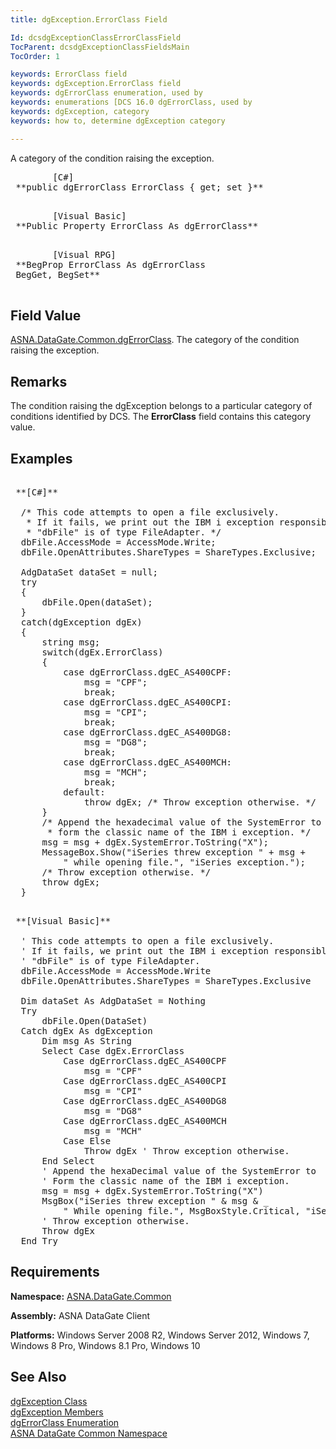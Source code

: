 ```yaml
---
title: dgException.ErrorClass Field

Id: dcsdgExceptionClassErrorClassField
TocParent: dcsdgExceptionClassFieldsMain
TocOrder: 1

keywords: ErrorClass field
keywords: dgException.ErrorClass field
keywords: dgErrorClass enumeration, used by
keywords: enumerations [DCS 16.0 dgErrorClass, used by
keywords: dgException, category
keywords: how to, determine dgException category

---
```


A category of the condition raising the exception.
<pre class="prettyprint">
        <span class="lang">[C#]</span>
 **public dgErrorClass ErrorClass { get; set }** 
      </pre>
<pre class="prettyprint">
        <span class="lang">[Visual Basic] </span>
 **Public Property ErrorClass As dgErrorClass** 
      </pre>
<pre class="prettyprint">
        <span class="lang">[Visual RPG]</span>
 **BegProp ErrorClass As dgErrorClass<br /> BegGet, BegSet** 
      </pre>

## Field Value

[ASNA.DataGate.Common.dgErrorClass](dgerror-class-enumeration.html). The category of the condition raising the exception. 
## Remarks

The condition raising the <span>dgException</span> belongs to a particular category of conditions identified by DCS. The <span> **ErrorClass** </span> field contains this category value.
## Examples 

<pre class="prettyprint">        <span class="lang">
 **[C#]** 
        </span>
  /* This code attempts to open a file exclusively. 
   * If it fails, we print out the IBM i exception responsible.
   * "dbFile" is of type FileAdapter. */ 
  dbFile.AccessMode = AccessMode.Write;
  dbFile.OpenAttributes.ShareTypes = ShareTypes.Exclusive;

  AdgDataSet dataSet = null;
  try
  {
      dbFile.Open(dataSet);
  }
  catch(dgException dgEx)
  {
      string msg;
      switch(dgEx.ErrorClass)
      {
          case dgErrorClass.dgEC_AS400CPF:
              msg = "CPF";
              break;
          case dgErrorClass.dgEC_AS400CPI:
              msg = "CPI";
              break;
          case dgErrorClass.dgEC_AS400DG8:
              msg = "DG8";
              break;
          case dgErrorClass.dgEC_AS400MCH:
              msg = "MCH";
              break;
          default:
              throw dgEx; /* Throw exception otherwise. */
      }
      /* Append the hexadecimal value of the SystemError to
       * form the classic name of the IBM i exception. */
      msg = msg + dgEx.SystemError.ToString("X");
      MessageBox.Show("iSeries threw exception " + msg + 
          " while opening file.", "iSeries exception.");
      /* Throw exception otherwise. */
      throw dgEx;
  }</pre>
<pre class="prettyprint">        <span class="lang">
 **[Visual Basic]** 
        </span>
  ' This code attempts to open a file exclusively. 
  ' If it fails, we print out the IBM i exception responsible.
  ' "dbFile" is of type FileAdapter. 
  dbFile.AccessMode = AccessMode.Write
  dbFile.OpenAttributes.ShareTypes = ShareTypes.Exclusive

  Dim dataSet As AdgDataSet = Nothing
  Try
      dbFile.Open(DataSet)
  Catch dgEx As dgException
      Dim msg As String
      Select Case dgEx.ErrorClass
          Case dgErrorClass.dgEC_AS400CPF
              msg = "CPF"
          Case dgErrorClass.dgEC_AS400CPI
              msg = "CPI"
          Case dgErrorClass.dgEC_AS400DG8
              msg = "DG8"
          Case dgErrorClass.dgEC_AS400MCH
              msg = "MCH"
          Case Else
              Throw dgEx ' Throw exception otherwise. 
      End Select
      ' Append the hexaDecimal value of the SystemError to
      ' Form the classic name of the IBM i exception. 
      msg = msg + dgEx.SystemError.ToString("X")
      MsgBox("iSeries threw exception " &amp; msg &amp; _
          " While opening file.", MsgBoxStyle.Critical, "iSeries exception.")
      ' Throw exception otherwise. 
      Throw dgEx
  End Try
</pre>

## Requirements

**Namespace:** [ ASNA.DataGate.Common](datagate-common-namespace.html) 

**Assembly:** ASNA DataGate Client

**Platforms:** Windows Server 2008 R2, Windows Server 2012, Windows 7, Windows 8 Pro, Windows 8.1 Pro, Windows 10
## See Also


[dgException Class](dgexception-class.html)
      <br />
[dgException Members](dgexception-class-members.html)
      <br />
[dgErrorClass Enumeration](dgerror-class-enumeration.html) <br />[ASNA DataGate Common Namespace](datagate-common-namespace.html)  

